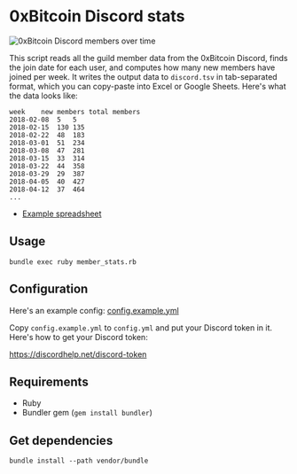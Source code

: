 # 0xBitcoin Discord stats

![0xBitcoin Discord members over time](https://docs.google.com/spreadsheets/d/e/2PACX-1vSfTvIo5dtrDZ416hOmPR_eLyKwplA8YNNDbpMdFw58K-8Obi5PB6u6UZGmQzuekvzmY4Gwcjrdymct/pubchart?oid=439616913&format=image)

This script reads all the guild member data from the 0xBitcoin Discord, finds the join date for each
user, and computes how many new members have joined per week. It writes the output data to
`discord.tsv` in tab-separated format, which you can copy-paste into Excel or Google Sheets. Here's
what the data looks like:

```
week	new members	total members
2018-02-08	5	5
2018-02-15	130	135
2018-02-22	48	183
2018-03-01	51	234
2018-03-08	47	281
2018-03-15	33	314
2018-03-22	44	358
2018-03-29	29	387
2018-04-05	40	427
2018-04-12	37	464
...
```

- [Example spreadsheet](https://docs.google.com/spreadsheets/d/1ameHdrmsoXp37NXhfC7AXE8dI4UfVS5N4RJBBHXdwQI/edit?usp=sharing)

## Usage

```
bundle exec ruby member_stats.rb
```

## Configuration

Here's an example config: [config.example.yml](config.example.yml)

Copy `config.example.yml` to `config.yml` and put your Discord token in it. Here's how to get your
Discord token:

<https://discordhelp.net/discord-token>

## Requirements

- Ruby
- Bundler gem (`gem install bundler`)

## Get dependencies

```
bundle install --path vendor/bundle
```
